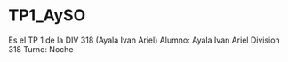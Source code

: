 # TP1_AySO
Es el TP 1 de la DIV 318 (Ayala Ivan Ariel)
Alumno: Ayala Ivan Ariel
Division 318
Turno: Noche
